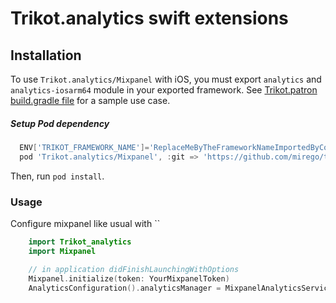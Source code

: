 # Trikot.analytics swift extensions

## Installation
To use `Trikot.analytics/Mixpanel` with iOS, you must export `analytics` and `analytics-iosarm64` module in your exported framework. See [Trikot.patron build.gradle file](https://github.com/mirego/trikot.patron/blob/master/common/build.gradle) for a sample use case.

##### Setup Pod dependency
```groovy
  ENV['TRIKOT_FRAMEWORK_NAME']='ReplaceMeByTheFrameworkNameImportedByCocoaPods'
  pod 'Trikot.analytics/Mixpanel', :git => 'https://github.com/mirego/trikot.analytics.git'
```
Then, run `pod install`.

### Usage
Configure mixpanel like usual with ``


```swift
    import Trikot_analytics
    import Mixpanel

    // in application didFinishLaunchingWithOptions
    Mixpanel.initialize(token: YourMixpanelToken)
    AnalyticsConfiguration().analyticsManager = MixpanelAnalyticsService()
  ```
